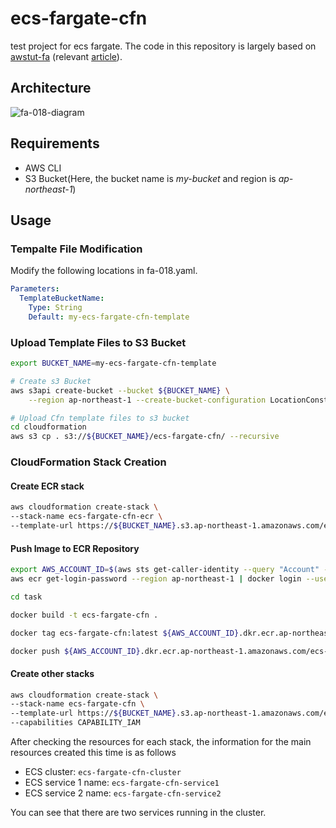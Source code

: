 # ecs-fargate-cfn
test project for ecs fargate. The code in this repository is largely based on [awstut-fa](https://github.com/awstut-an-r/awstut-fa/tree/main/018) (relevant [article](https://awstut.com/en/2022/01/25/introduction-to-fargate-with-cloudformation/)).

## Architecture

![fa-018-diagram](https://user-images.githubusercontent.com/84276199/190931404-d2cacdf3-98c6-4e7d-887b-91ede36de44e.png)

## Requirements

* AWS CLI
* S3 Bucket(Here, the bucket name is *my-bucket* and region is *ap-northeast-1*)

## Usage

### Tempalte File Modification

Modify the following locations in fa-018.yaml.

```yaml
Parameters:
  TemplateBucketName:
    Type: String
    Default: my-ecs-fargate-cfn-template
```

### Upload  Template Files to S3 Bucket

```bash
export BUCKET_NAME=my-ecs-fargate-cfn-template

# Create s3 Bucket
aws s3api create-bucket --bucket ${BUCKET_NAME} \
    --region ap-northeast-1 --create-bucket-configuration LocationConstraint=ap-northeast-1

# Upload Cfn template files to s3 bucket
cd cloudformation
aws s3 cp . s3://${BUCKET_NAME}/ecs-fargate-cfn/ --recursive
```

### CloudFormation Stack Creation

#### Create ECR stack

```bash
aws cloudformation create-stack \
--stack-name ecs-fargate-cfn-ecr \
--template-url https://${BUCKET_NAME}.s3.ap-northeast-1.amazonaws.com/ecs-fargate-cfn/ecr.yaml
```

#### Push Image to ECR Repository

```bash
export AWS_ACCOUNT_ID=$(aws sts get-caller-identity --query "Account" --output text)
aws ecr get-login-password --region ap-northeast-1 | docker login --username AWS --password-stdin ${AWS_ACCOUNT_ID}.dkr.ecr.ap-northeast-1.amazonaws.com

cd task

docker build -t ecs-fargate-cfn .

docker tag ecs-fargate-cfn:latest ${AWS_ACCOUNT_ID}.dkr.ecr.ap-northeast-1.amazonaws.com/ecs-fargate-cfn:latest

docker push ${AWS_ACCOUNT_ID}.dkr.ecr.ap-northeast-1.amazonaws.com/ecs-fargate-cfn:latest
```

#### Create other stacks

```bash
aws cloudformation create-stack \
--stack-name ecs-fargate-cfn \
--template-url https://${BUCKET_NAME}.s3.ap-northeast-1.amazonaws.com/ecs-fargate-cfn/main.yaml \
--capabilities CAPABILITY_IAM
```

After checking the resources for each stack, the information for the main resources created this time is as follows

- ECS cluster: `ecs-fargate-cfn-cluster`
- ECS service 1 name: `ecs-fargate-cfn-service1`
- ECS service 2 name: `ecs-fargate-cfn-service2`

You can see that there are two services running in the cluster.

